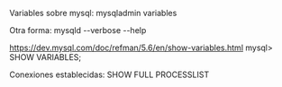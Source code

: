 Variables sobre mysql:
mysqladmin variables

Otra forma:
mysqld --verbose --help


https://dev.mysql.com/doc/refman/5.6/en/show-variables.html
mysql> SHOW VARIABLES;


Conexiones establecidas:
SHOW FULL PROCESSLIST

